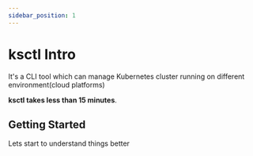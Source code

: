 ```yaml
---
sidebar_position: 1
---
```


# ksctl Intro

It's a CLI tool which can manage Kubernetes cluster running on different environment(cloud platforms)

**ksctl takes less than 15 minutes**.

## Getting Started

Lets start to understand things better

<!-- ### What you'll need -->

<!-- - [Node.js](https://nodejs.org/en/download/) version 16.14 or above: -->
<!--   - When installing Node.js, you are recommended to check all checkboxes related to dependencies. -->


